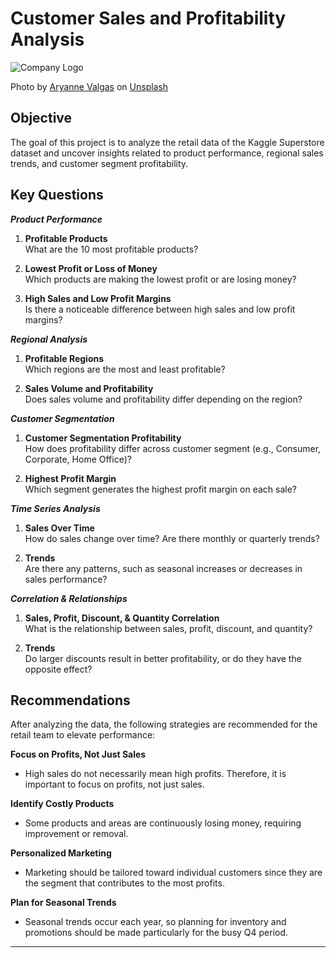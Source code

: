 # Customer Sales and Profitability Analysis

![Company Logo](https://github.com/BreeMad/Customer-Sales-and-Profitability-Analysis/blob/main/buildings.jpg)

Photo by <a href="https://unsplash.com/@aryvalgas?utm_content=creditCopyText&utm_medium=referral&utm_source=unsplash">Aryanne Valgas</a> on <a href="https://unsplash.com/photos/grayscale-photo-of-high-rise-buildings-17Txb0SeC8Y?utm_content=creditCopyText&utm_medium=referral&utm_source=unsplash">Unsplash</a>

## Objective
The goal of this project is to analyze the retail data of the Kaggle Superstore dataset and
uncover insights related to product performance, regional sales trends, and customer segment profitability.

## Key Questions
***Product Performance***
1. **Profitable Products**  
   What are the 10 most profitable products?

2. **Lowest Profit or Loss of Money**  
   Which products are making the lowest profit or are losing money?

4. **High Sales and Low Profit Margins**  
   Is there a noticeable difference between high sales and low profit margins?

***Regional Analysis***
1. **Profitable Regions**  
   Which regions are the most and least profitable?

2. **Sales Volume and Profitability**  
   Does sales volume and profitability differ depending on the region?

***Customer Segmentation***
1. **Customer Segmentation Profitability**  
   How does profitability differ across customer segment (e.g., Consumer, Corporate, Home Office)?

2. **Highest Profit Margin**  
   Which segment generates the highest profit margin on each sale?

***Time Series Analysis***
1. **Sales Over Time**  
   How do sales change over time? Are there monthly or quarterly trends?

2. **Trends**  
   Are there any patterns, such as seasonal increases or decreases in sales performance?
   
 ***Correlation & Relationships***
1. **Sales, Profit, Discount, & Quantity Correlation**  
   What is the relationship between sales, profit, discount, and quantity?

2. **Trends**  
   Do larger discounts result in better profitability, or do they have the opposite effect?

## Recommendations
After analyzing the data, the following strategies are recommended for the retail team to elevate performance:

**Focus on Profits, Not Just Sales**  
+ High sales do not necessarily mean high profits. Therefore, it is important to focus on profits, not just sales.

**Identify Costly Products**  
+ Some products and areas are continuously losing money, requiring improvement or removal. 

**Personalized Marketing**  
+ Marketing should be tailored toward individual customers since they are the segment that contributes to the most profits.

**Plan for Seasonal Trends**  
+ Seasonal trends occur each year, so planning for inventory and promotions should be made particularly for the busy Q4 period.

---
